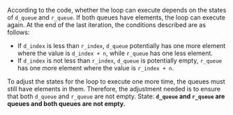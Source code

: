 According to the code, whether the loop can execute depends on the states of `d_queue` and `r_queue`. If both queues have elements, the loop can execute again. At the end of the last iteration, the conditions described are as follows:

- If `d_index` is less than `r_index`, `d_queue` potentially has one more element where the value is `d_index + n`, while `r_queue` has one less element.
- If `d_index` is not less than `r_index`, `d_queue` is potentially empty, `r_queue` has one more element where the value is `r_index + n`.

To adjust the states for the loop to execute one more time, the queues must still have elements in them. Therefore, the adjustment needed is to ensure that both `d_queue` and `r_queue` are not empty.
State: **`d_queue` and `r_queue` are queues and both queues are not empty.**